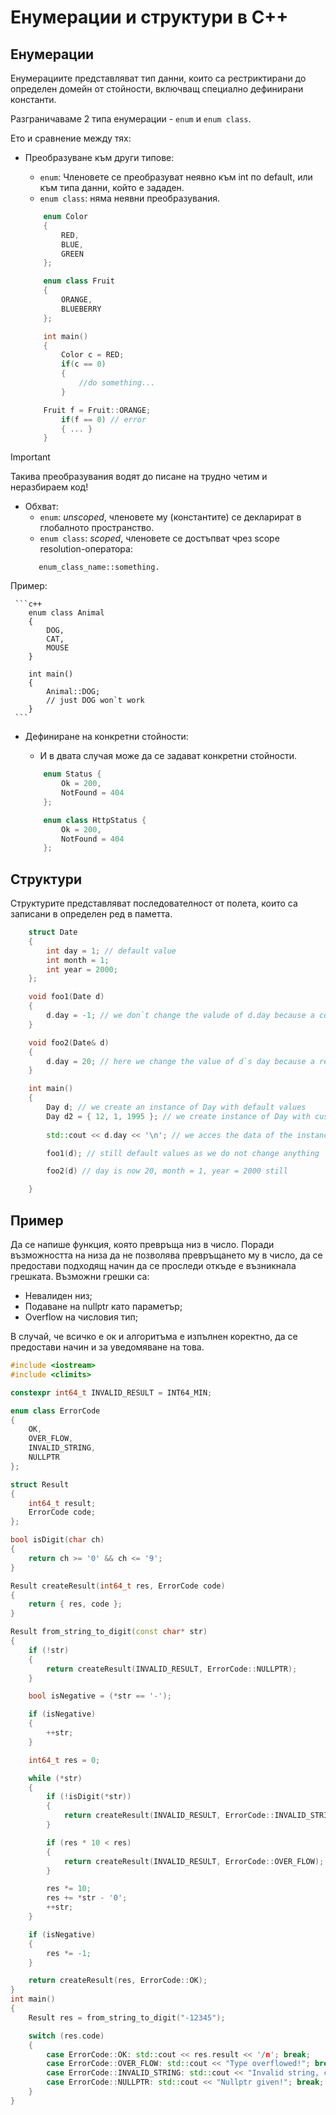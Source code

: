 # Енумерации и структури в C++

## Енумерации
Енумерациите представляват тип данни, които са рестриктирани до определен домейн от стойности, включващ специално дефинирани константи.

Разграничаваме 2 типа енумерации - `enum` и `enum class`. 

Ето и сравнение между тях:
- Преобразуване към други типове:
    - `enum`: Членовете се преобразуват неявно към int по default, или към типа данни, който е зададен.
    - `enum class`: няма неявни преобразувания.

    ```c++
        enum Color
        {
            RED, 
            BLUE, 
            GREEN
        };

        enum class Fruit
        {
            ORANGE, 
            BLUEBERRY
        };
    
        int main()
        {
            Color c = RED;
            if(c == 0)
            {
                //do something...
            }

	    Fruit f = Fruit::ORANGE;
            if(f == 0) // error
            { ... }
        }
    ```
> [!IMPORTANT]
> Такива преобразувания водят до писане на трудно четим и неразбираем код!

- Обхват:
    - `enum`: *unscoped*, членовете му (константите) се декларират в глобалното пространство.
    - `enum class`: *scoped*, членовете се достъпват чрез scope resolution-оператора:
  ```
     enum_class_name::something.
  ```
Пример: 

     ```c++
        enum class Animal
        {
            DOG, 
            CAT,
            MOUSE
        }

        int main()
        {
            Animal::DOG;
            // just DOG won`t work
        }
     ```

- Дефиниране на конкретни стойности:
    - И в двата случая може да се задават конкретни стойности.

    ```c++
        enum Status {
            Ok = 200,
            NotFound = 404
        };

        enum class HttpStatus {
            Ok = 200,
            NotFound = 404
        };
    ```

## Структури
Структурите представляват последователност от полета, които са записани в определен ред в паметта.

```c++
    struct Date
    {
        int day = 1; // default value
        int month = 1;
        int year = 2000;
    };

    void foo1(Date d)
    {
        d.day = -1; // we don`t change the valude of d.day because a copy of the instance is passed to foo1.
    }

    void foo2(Date& d)
    {
        d.day = 20; // here we change the value of d`s day because a reference to the instance is passed to foo2.
    }

    int main()
    {
        Day d; // we create an instance of Day with default values
        Day d2 = { 12, 1, 1995 }; // we create instance of Day with custom values
        
        std::cout << d.day << '\n'; // we acces the data of the instance by usinf operator .

        foo1(d); // still default values as we do not change anything

        foo2(d) // day is now 20, month = 1, year = 2000 still

    }
```

## Пример
Да се напише функция, която превръща низ в число. Поради възможността на низа да не позволява превръщането му в число, да се предостави подходящ начин да се проследи откъде е възникнала грешката. Възможни грешки са:
- Невалиден низ;
- Подаване на nullptr като параметър;
- Overflow на числовия тип;

В случай, че всичко е ок и алгоритъма е изпълнен коректно, да се предостави начин и за уведомяване на това.

```c++
#include <iostream>
#include <climits>

constexpr int64_t INVALID_RESULT = INT64_MIN;

enum class ErrorCode
{
	OK, 
	OVER_FLOW,
	INVALID_STRING,
	NULLPTR
};

struct Result
{
	int64_t result;
	ErrorCode code;
};

bool isDigit(char ch)
{
	return ch >= '0' && ch <= '9';
}

Result createResult(int64_t res, ErrorCode code)
{
	return { res, code };
}

Result from_string_to_digit(const char* str)
{
	if (!str)
	{
		return createResult(INVALID_RESULT, ErrorCode::NULLPTR);
	}

	bool isNegative = (*str == '-');

	if (isNegative)
	{
		++str;
	}

	int64_t res = 0;

	while (*str)
	{
		if (!isDigit(*str))
		{
			return createResult(INVALID_RESULT, ErrorCode::INVALID_STRING);
		}

		if (res * 10 < res)
		{
			return createResult(INVALID_RESULT, ErrorCode::OVER_FLOW);
		}

		res *= 10;
		res += *str - '0';
		++str;
	}

	if (isNegative)
	{
		res *= -1;
	}

	return createResult(res, ErrorCode::OK);
}
int main()
{
	Result res = from_string_to_digit("-12345");

	switch (res.code)
	{
		case ErrorCode::OK: std::cout << res.result << '/n'; break;
		case ErrorCode::OVER_FLOW: std::cout << "Type overflowed!"; break;
		case ErrorCode::INVALID_STRING: std::cout << "Invalid string, conversion not possible!"; break;
		case ErrorCode::NULLPTR: std::cout << "Nullptr given!"; break;
	}
}
```
